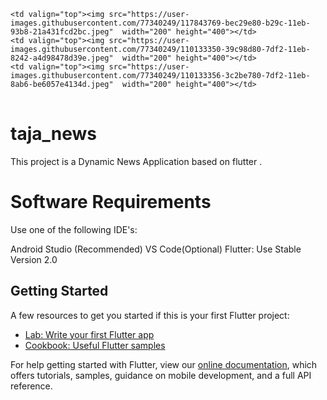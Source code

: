 


<table>

  <tr>
  
    <td valign="top"><img src="https://user-images.githubusercontent.com/77340249/117843769-bec29e80-b29c-11eb-93b8-21a431fcd2bc.jpeg"  width="200" height="400"></td>
    <td valign="top"><img src="https://user-images.githubusercontent.com/77340249/110133350-39c98d80-7df2-11eb-8242-a4d98478d39e.jpeg"  width="200" height="400"></td>
    <td valign="top"><img src="https://user-images.githubusercontent.com/77340249/110133356-3c2be780-7df2-11eb-8ab6-be6057e4134d.jpeg"  width="200" height="400"></td>

 
 </tr>
 
 </table>
 




# taja_news

This project is a Dynamic News Application based on flutter .

# Software Requirements
  Use one of the following IDE's:

  Android Studio (Recommended)
  VS Code(Optional)
  Flutter: Use Stable Version 2.0


## Getting Started

A few resources to get you started if this is your first Flutter project:

- [Lab: Write your first Flutter app](https://flutter.dev/docs/get-started/codelab)
- [Cookbook: Useful Flutter samples](https://flutter.dev/docs/cookbook)

For help getting started with Flutter, view our
[online documentation](https://flutter.dev/docs), which offers tutorials,
samples, guidance on mobile development, and a full API reference.
